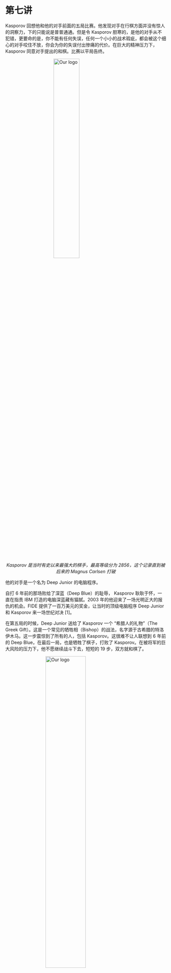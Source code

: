 # 第七讲

Kasporov 回想他和他的对手前面的五局比赛。他发现对手在行棋方面并没有惊人的洞察力，下的只能说是普普通通。但是令 Kasporov 胆寒的，是他的对手从不犯错，更要命的是，你不能有任何失误，任何一个小小的战术瑕疵，都会被这个细心的对手咬住不放，你会为你的失误付出惨痛的代价。在巨大的精神压力下，Kasporov 同意对手提出的和棋。比赛以平局告终。



<div>
<img 
    style="display: block; 
           margin-left: auto;
           margin-right: auto;
           width: 40%;"
    src="wp11063615-1352802380.jpg" 
    alt="Our logo">
</img>
<p style="text-align: center;"><i>Kasporov 是当时有史以来最强大的棋手，最高等级分为 2856，这个记录直到被后来的 Magnus Carlsen 打破</i></p>
</div>

他的对手是一个名为 Deep Junior 的电脑程序。

自打 6 年前的那场败给了深蓝（Deep Blue）的耻辱， Kasporov 耿耿于怀，一直在指责 IBM 打造的电脑深蓝藏有猫腻。2003 年的他迎来了一场光明正大的报仇的机会。FIDE 提供了一百万美元的奖金，让当时的顶级电脑程序 Deep Junior 和 Kasporov 来一场世纪对决 [1]。

在第五局的时候，Deep Junior 送给了 Kasporov 一个 “希腊人的礼物”（The Greek Gift）。这是一个常见的牺牲相（Bishop）的战法，名字源于古希腊的特洛伊木马。这一步震惊到了所有的人，包括 Kasporov。这很难不让人联想到 6 年前的 Deep Blue，在最后一局，也是牺牲了棋子，打败了 Kasporov。在被将军的巨大风险的压力下，他不愿继续战斗下去，短短的 19 步，双方就和棋了。
<div>
<img 
    style="display: block; 
           margin-left: auto;
           margin-right: auto;
           width: 50%;"
    src="greekgift.png" 
    alt="Our logo">
</img>
<p style="text-align: center;"><i>在第五局的第十步，Deep Junior 选择了 Bxh2+，牺牲了自己的相，这一步也被称为 “希腊人的礼物”</i></p>
</div>



到了第六局，令所有人吃惊的是，在占有微弱优势的情况下，Kasporov 同意了 Deep Junior 团队提出的和棋。事后被追问为什么同意了和棋，Kasporov 回答到 [2]

> ......对于人类棋手这是个巨大的精神负担，哪怕我赢面很大，但只要你出现了一个失误，你就完蛋了，就一个失误而已。如果我的对手是人类的话，我会继续下下去，因为双方你来我往，都会犯错，但是在这里（我的对手不会犯错），一个失误就全盘皆输......

<div>
<img 
    style="display: block; 
           margin-left: auto;
           margin-right: auto;
           width: 60%;"
    src="NYP2003020710-2840778719.jpg" 
    alt="Our logo">
</img>
<p style="text-align: center;"><i>Kasporov 和来自以色列的电脑程序 Deep Junior 下棋。Deep Junior 是当时最顶尖的象棋程序</i></p>
</div>

比赛结束后，Kasporov 祝贺了以色列研究团队出色的研究成果，并拿走了属于他的 75 万美元的奖金。据估计，第六场比赛，全世界大概有两到三亿观众观看了比赛直播 [3]。

Kasporov 比较了一下象棋程序和人类棋手的差异 [2]

> 这是人类的直觉和机器的计算蛮力之间的较量......我们想要了解我们的直觉到底有多少能被蛮力的计算所匹敌......这只是一个漫长道路的开始。

由于最后一局比赛（第六局）Kasporov 接受了和棋，而没有继续下下去，受到了不少指责。Kasporov 反驳道 [2]

> 电脑可不知道赢和输的区别，也根本不关心我们之前下的（那五局比赛）。第六局我占有微弱的优势，人们指责我说接受了和棋，这可不仅仅是一盘棋那么简单，这是最后一场比赛，我怎么下的前五局会被人们铭记。第三场比赛结束的时候，我根本睡不着，一直在回想着我犯下的巨大的失误，我本来可以赢得第三场比赛，或者随后（在微弱的劣势下）可以平局，作为一个人，满心的五味杂陈给我带来了巨大的精神压力，而且更令人恼火的是，你的（电脑程序）对手不会被相同的情绪和疲倦所困扰。

自打那次比赛结束后，象棋程序越来越强大，目前最顶尖的象棋程序使用了最先进的深度神经网络，等级分超过了 3600 [4]，最顶尖的人类棋手等级分只有 2850 左右。

## 今日明星- Rook

车（Rook）形如一个塔楼，是仅次于皇后的攻击力第二强的战斗部队，属于重型火力部队。皇后和车是唯二可以配合国王将孤王将军的棋子。

<div>
<img 
    style="display: block; 
           margin-left: auto;
           margin-right: auto;
           width: 50%;"
    src="rook_mate.png" 
    alt="Our logo">
</img>
<p style="text-align: center;"><i>利用车和王将孤王将军</i></p>
</div>

当两个车叠罗汉的时候，会对敌方施加强大的军事压力，这个时候，敌方也会被迫将自己的车叠罗汉以应对威胁。


<div>
<img 
    style="display: block; 
           margin-left: auto;
           margin-right: auto;
           width: 50%;"
    src="doublerook.png" 
    alt="Our logo">
</img>
<p style="text-align: center;"><i>白方的叠罗汉的车对黑方的象施加了强大的军事压力，黑方不得不同样将自己的车叠罗汉以增加火力支援</i></p>
</div>

如果把皇后这个重火力也加入到叠罗汉，那么我们获得了一个被称为阿列钦大炮（Alekhine's gun）的组合方式。这个闻名遐迩的叠罗汉起源于 1930 年在一场比赛中阿列钦使用这个叠罗汉击败了顶尖棋手尼姆佐维奇(Aron Nimzowitsch)

<div>
<img 
    style="display: block; 
           margin-left: auto;
           margin-right: auto;
           width: 50%;"
    src="gun.png" 
    alt="Our logo">
</img>
<p style="text-align: center;"><i>阿列钦 vs 尼姆佐维奇, San Remo, 1930, 第 26 步</i></p>
</div>

在残局的时候，最常见的做法是，车会调到兵的后面，提供火力支援，协助兵的升变。


<div>
<img 
    style="display: block; 
           margin-left: auto;
           margin-right: auto;
           width: 50%;"
    src="rook_behind.png" 
    alt="Our logo">
</img>
<p style="text-align: center;"><i>黑方和白方均将车调到了兵的后方, 以协助升变</i></p>
</div>

## 国际象棋变种- 4 Player Chess

四人国际象棋（4 Player Chess）存在两种对战方式：

1. 混战
混战的四方可以按照战局变化自由结盟. 对于高水平作战, 蓝绿一开始会结盟, 红黄会结盟, 两大集团进行 PK, 直至一方出局. 随后的三国局面则是两个最弱小的吴蜀结盟对付最强大的魏. 在这种玩法下, 背叛和背后捅刀子也已经是见怪不怪.

<div>
<img 
    style="display: block; 
           margin-left: auto;
           margin-right: auto;
           width: 60%;"
    src="ffa.png" 
    alt="Our logo">
</img>
<p style="text-align: center;"><i>蓝方淘汰出局,目前打成一个三国局面</i></p>
</div>

2. 2v2 团战
团战模式下, 蓝绿结盟, 红黄结盟, 两大联盟以团队为单位, 进行对决. 一旦盟友被将死, 这个联盟也就打输了.
<div>
<img 
    style="display: block; 
           margin-left: auto;
           margin-right: auto;
           width: 60%;"
    src="team.png" 
    alt="Our logo">
</img>
<p style="text-align: center;"><i>红黄互为队友, 蓝绿互为队友. 队友可以在棋盘上标注箭头来沟通作战方案, 己方的箭头敌方不可见</i></p>
</div>

chess.com 在 2018 年举办了首届四人象棋世界冠军争霸赛.

## 实用工具
https://lichess.org/editor 是一个在 lichess 上的棋盘分析工具，可以用来帮助分析战局。它的核心是一个功能强大的象棋对战程序，对于每一种战局形式，都可以用数值（Evaluation）来代表双方的优势和劣势，并指出最优的下一步行棋。你也可以随意摆放棋子，让程序计算出你的战局估值

<div>
<img 
    style="display: block; 
           margin-left: auto;
           margin-right: auto;
           width: 60%;"
    src="analysis.png" 
    alt="Our logo">
</img>
<p style="text-align: center;"><i>lichess 的对战程序可以估计出你当前的优势程度，以及提供最佳的下一步行棋参考</i></p>
</div>

<div>
<img 
    style="display: block; 
           margin-left: auto;
           margin-right: auto;
           width: 60%;"
    src="editor.png" 
    alt="Our logo">
</img>
<p style="text-align: center;"><i>你也可以随意摆放棋子，lichess 的对战程序仍然可以分析战局</i></p>
</div>

## 冷知识

László Polgár 是匈牙利的一个棋手兼心理学家，在研究了 400 多名天才的传记后, 他坚信 “天才是锻造出来的，不是天生的”，而且认为培养方式的当，任何一个健全的儿童都可以变成天才。为了证实自己的猜想，上世纪 70 年代，他做了一个大胆的实验。他在结婚之前，宣布要把自己未来的孩子培养成天才 [5]。他的三个女儿，日后都成了世界一流的棋手，Zsuzsa 是世界第二强的女性棋手；Judit Polgár，则成了人类历史上唯一一个挺进世界前 10 的女性棋手。

<div>
<img 
    style="display: block; 
           margin-left: auto;
           margin-right: auto;
           width: 60%;"
    src="A_Polgár_lányok_fortepan_40708.jpg" 
    alt="Our logo">
</img>
<p style="text-align: center;"><i>三个女儿 Judit, Zsuzsa, Zsófia 以及她们的父亲 Laszlo Polgars</i></p>
</div>

## 参考文献
[1] Newborn, Monty, and Monty Newborn. "2003: Deep Junior Confounds Kasparov, Drawing 3–3 in New York." Beyond Deep Blue: Chess in the Stratosphere (2011): 71-81.
[2] CNN.com - Kasparov: “Intuition Versus the Brute Force of Calculation” - Feb. 10, 2003. 7 Feb. 2003, edition.cnn.com/2003/TECH/fun.games/02/08/cnna.kasparov.
[3] Shenk, David. The Immortal Game: A History of Chess. Souvenir, 2008. 
[4] https://www.rankred.com/chess-engines/
[5] https://en.wikipedia.org/wiki/L%C3%A1szl%C3%B3_Polg%C3%A1r
